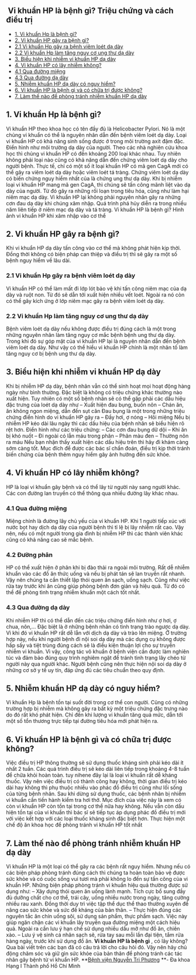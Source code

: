 ## ️ Vi khuẩn HP là bệnh gì? Triệu chứng và cách điều trị

  * [1. Vi khuẩn Hp là bệnh gì?](https://bvnguyentriphuong.com.vn/benh-truyen-nhiem/vi-khuan-hp-la-benh-gi-trieu-chung-va-cach-dieu-tri#1vi-khun-hp-l-bnh-g)
  * [2. Vi khuẩn HP gây ra bệnh gì? ](https://bvnguyentriphuong.com.vn/benh-truyen-nhiem/vi-khuan-hp-la-benh-gi-trieu-chung-va-cach-dieu-tri#2-vi-khun-hp-gy-ra-bnh-g)
  * [2.1 Vi khuẩn Hp gây ra bệnh viêm loét dạ dày](https://bvnguyentriphuong.com.vn/benh-truyen-nhiem/vi-khuan-hp-la-benh-gi-trieu-chung-va-cach-dieu-tri#21-vi-khun-hp-gy-ra-bnh-vim-lot-d-dy)
  * [2.2 Vi khuẩn Hp làm tăng nguy cơ ung thư dạ dày](https://bvnguyentriphuong.com.vn/benh-truyen-nhiem/vi-khuan-hp-la-benh-gi-trieu-chung-va-cach-dieu-tri#22-vi-khun-hp-lm-tng-nguy-c-ung-th-d-dy)
  * [3. Biểu hiện khi nhiễm vi khuẩn HP dạ dày](https://bvnguyentriphuong.com.vn/benh-truyen-nhiem/vi-khuan-hp-la-benh-gi-trieu-chung-va-cach-dieu-tri#3-biu-hin-khi-nhim-vi-khun-hp-d-dy)
  * [4. Vi khuẩn HP có lây nhiễm không?](https://bvnguyentriphuong.com.vn/benh-truyen-nhiem/vi-khuan-hp-la-benh-gi-trieu-chung-va-cach-dieu-tri#4-vi-khun-hp-c-ly-nhim-khng)
  * [4.1 Qua đường miệng](https://bvnguyentriphuong.com.vn/benh-truyen-nhiem/vi-khuan-hp-la-benh-gi-trieu-chung-va-cach-dieu-tri#41-qua-ng-ming)
  * [4.3 Qua đường dạ dày](https://bvnguyentriphuong.com.vn/benh-truyen-nhiem/vi-khuan-hp-la-benh-gi-trieu-chung-va-cach-dieu-tri#43-qua-ng-d-dy)
  * [5. Nhiễm khuẩn HP dạ dày có nguy hiểm? ](https://bvnguyentriphuong.com.vn/benh-truyen-nhiem/vi-khuan-hp-la-benh-gi-trieu-chung-va-cach-dieu-tri#5-nhim-khun-hp-d-dy-c-nguy-him)
  * [6. Vi khuẩn HP là bệnh gì và có chữa trị được không?](https://bvnguyentriphuong.com.vn/benh-truyen-nhiem/vi-khuan-hp-la-benh-gi-trieu-chung-va-cach-dieu-tri#6-vi-khun-hp-l-bnh-g-vc-cha-tr-c-khng)
  * [7. Làm thế nào để phòng tránh nhiễm khuẩn HP dạ dày ](https://bvnguyentriphuong.com.vn/benh-truyen-nhiem/vi-khuan-hp-la-benh-gi-trieu-chung-va-cach-dieu-tri#7-lm-th-no-phng-trnh-nhim-khun-hp-d-dy)


## **1. Vi khuẩn Hp là bệnh gì?**
Vi khuẩn HP theo khoa học có tên đầy đủ là Helicobacter Pylori. Nó là một chủng vi khuẩn có thể là nguyên nhân dẫn đến bệnh viêm loét dạ dày.
Loại vi khuẩn HP có khả năng sinh sống được ở trong môi trường axit đậm đặc. Điển hình như môi trường dạ dày của người. Theo các nhà nghiên cứu khoa học thì chủng vi khuẩn HP có đến khoảng 200 loại khác nhau. Tuy nhiên không phải loại nào cũng có khả năng dẫn đến chứng viêm loét dạ dày cho người bệnh. Thực tế, chỉ có một số ít loại khuẩn HP có mã gen CagA mới có thể gây ra viêm loét dạ dày hoặc viêm loét tá tràng. Chứng viêm loét dạ dày có biến chứng nguy hiểm nhất của là chứng ung thư dạ dày.
Khi bị nhiễm loại vi khuẩn HP mang mã gen CagA, thì chúng sẽ tấn công mãnh liệt vào dạ dày của người. Từ đó gây ra những rối loạn trong tiêu hóa, cũng như làm hại niêm mạc dạ dày. Vi khuẩn HP lại không phải nguyên nhân gây ra những cơn đau dạ dày khi chúng xâm nhập. Quá trình phá hủy diễn ra trong nhiều năm liên tiếp ở niêm mạc dạ dày và tá tràng.
Vi khuẩn HP là bệnh gì? Hình ảnh vi khuẩn HP khi xâm nhập vào cơ thể
## **2. Vi khuẩn HP gây ra bệnh gì?**
Khi vi khuẩn HP dạ dày tấn công vào cơ thể mà không phát hiện kịp thời. Đồng thời không có biện pháp can thiệp và điều trị thì sẽ gây ra một số bệnh nguy hiểm về lâu dài.
### **2.1 Vi khuẩn Hp gây ra bệnh viêm loét dạ dày**
Vi khuẩn HP có thể làm mất đi lớp lót bảo vệ khi tấn công niêm mạc của dạ dày và ruột non. Từ đó sẽ dẫn tới xuất hiện nhiều vết loét. Ngoài ra nó còn có thể gây kích ứng ở lớp niêm mạc gây ra bệnh viêm loét dạ dày.
### **2.2 Vi khuẩn Hp làm tăng nguy cơ ung thư dạ dày**
Bệnh viêm loét dạ dày nếu không được điều trị đúng cách là một trong những nguyên nhân làm tăng nguy cơ mắc bệnh bệnh ung thư dạ dày. Trong khi đó sự góp mặt của vi khuẩn HP lại là nguyên nhân dẫn đến bệnh viêm loét dạ dày. Như vậy có thể hiểu vi khuẩn HP chính là một nhân tố làm tăng nguy cơ bị bệnh ung thư dạ dày.
## **3. Biểu hiện khi nhiễm vi khuẩn HP dạ dày**
Khi bị nhiễm HP dạ dày, bệnh nhân vẫn có thể sinh hoạt mọi hoạt động hàng ngày như bình thường. Đặc biệt là không có triệu chứng khác thường nào xuất hiện. Tuy nhiên có một số bệnh nhân sẽ có thể gặp phải các dấu hiệu đặc trưng của loét dạ dày như
– Xuất hiện đau bụng, buồn nôn
– Chán ăn, ăn không ngon miệng, dẫn đến sụt cân
Đau bụng là một trong những triệu chứng điển hình do vi khuẩn HP gây ra
– Đầy hơi, ợ nóng
– Hôi miệng
Nếu bị nhiễm HP kéo dài lâu ngày thì các dấu hiệu của bệnh nhân sẽ biểu hiện rõ rệt hơn. Điển hình như các triệu chứng:
– Các cơn đau bụng dữ dội
– Khi ăn bị khó nuốt
– Đi ngoài có lẫn máu trong phân
– Phân màu đen
– Thường nôn ra máu
Nếu bạn nhận thấy xuất hiện các dấu hiệu trên thì hãy đi khám càng sớm càng tốt. Mục đích để được các bác sĩ chẩn đoán, điều trị kịp thời tránh biến chứng của bệnh thêm nguy hiểm gây ảnh hưởng đến sức khỏe.
## **4. Vi khuẩn HP có lây nhiễm không?**
HP là loại vi khuẩn gây bệnh và có thể lây từ người này sang người khác. Các con đường lan truyền có thể thông qua nhiều đường lây khác nhau.
### **4.1 Qua đường miệng**
Miệng chính là đường lây chủ yếu của vi khuẩn HP. Khi 1 người tiếp xúc với nước bọt hay dịch dạ dày của người bệnh thì tỉ lệ bị lây nhiễm rất cao. Vậy nên, nếu có một người trong gia đình bị nhiễm HP thì các thành viên khác cũng có khả năng cao sẽ mắc bệnh.
### **4.2 Đường phân**
HP có thể xuất hiện ở phân khi bị đào thải ra ngoài môi trường. Rất dễ nhiễm khuẩn vào các đồ ăn thức uống và nếu bị phát tán sẽ lan truyền rất nhanh. Vậy nên chúng ta cần thiết lập thói quen ăn sạch, uống sạch. Cũng như việc rửa tay trước khi ăn cũng giúp phòng bệnh đơn giản và hiệu quả. Từ đó có thể đề phòng tình trạng nhiễm khuẩn một cách tốt nhất.
### **4.3 Qua đường dạ dày**
Khi nhiễm HP thì có thể dẫn đến các triệu chứng điển hình như ợ hơi, ợ chua, nôn,… Đặc biệt là ở những bệnh nhân có tình trạng trào ngược dạ dày. Vì khi đó vi khuẩn HP rất dễ lẫn với dịch dạ dày và trào lên miệng.
Ở trường hợp này, nếu khi người bệnh đi nội soi dạ dày mà các dụng cụ không được hấp sấy và tiệt trùng đúng cách sẽ là điều kiện thuận lợi cho sự truyền nhiễm vi khuẩn.
Vì vậy, công tác vô khuẩn ở bệnh viện cần được làm nghiên túc và đảm bảo đúng quy trình nghiêm ngặt để tránh tình trạng lây chéo từ người này qua người khác. Người bệnh cũng nên thực hiện nội soi dạ dày ở những cơ sở y tế uy tín, đáp ứng đủ các tiêu chuẩn theo quy định.
## **5. Nhiễm khuẩn HP dạ dày có nguy hiểm?**
Vi khuẩn Hp là bệnh tồn tại suốt đời trong cơ thể con người. Cũng có những trường hợp bị nhiễm mà không gây ra bất kỳ một triệu chứng đặc trưng nào do đó rất khó phát hiện. Chỉ đến khi lượng vi khuẩn tăng quá mức, dẫn tới một số tổn thương trực tiếp tại đường tiêu hóa mới phát hiện ra.
## **6. Vi khuẩn HP là bệnh gì và có chữa trị được không?**
Việc điều trị HP thông thường sẽ sử dụng thuốc kháng sinh phải kéo dài ít nhất 2 tuần. Các quá trình điều trị sẽ kéo dài liên tiếp trong khoảng 4-8 tuần để chữa khỏi hoàn toàn. tuy nihene đây lại là loại vi khuẩn rất dễ kháng thuốc. Vậy nên việc điều trị có thành công hay không, thời gian điều trị kéo dài hay không thì phụ thuộc nhiều vào phác đồ điều trị cũng như lối sống của từng bệnh nhân.
Sau khi dừng sử dụng thuốc, các bệnh nhân bị nhiễm vi khuẩn cần tiến hành kiểm tra hơi thở. Mục đích của việc này là xem có còn vi khuẩn HP còn tồn tại trong cơ thể nữa hay không. Nếu vẫn còn dấu hiện tồn tại của vi khuẩn thì bác sĩ sẽ tiếp tục áp dụng phác đồ điều trị mới với việc kết hợp với các loại thuốc kháng sinh đặc biệt hơn.
Thực hiện một chế độ ăn khoa học để phòng tránh vi khuẩn HP tốt nhất
## **7. Làm thế nào để phòng tránh nhiễm khuẩn HP dạ dày**
Vi khuẩn HP là một loại có thể gây ra các bệnh rất nguy hiểm. Nhưng nếu có các biện pháp phòng tránh đúng cách thì chúng ta hoàn toàn bảo vệ được sức khỏe và có cuộc sống vui tươi mà phải không lo đến sự tấn công của vi khuẩn HP. Những biện pháp phòng tránh vi khuẩn hiệu quả thường được sử dụng như:
– Xây dựng thói quen ăn uống lành mạnh. Tích cực bổ sung đầy đủ dưỡng chất cho cơ thể, trái cây, uống nhiều nước trong ngày, tăng cường nhiều rau xanh. Đồng thời duy trì việc tập thể dục thể thao thường xuyên để nâng cao sức khỏe và sức đề kháng của bản thân.
– Thực hiện đúng các nguyên tắc ăn chín uống sôi, sử dụng sản phẩm, thực phẩm sạch. Việc này giúp ngăn chặn các vi khuẩn lây truyền qua đường miệng một cách hiệu quả. Ngoài ra cần lưu ý hạn chế sử dụng nhiều dầu mỡ như đồ ăn, chiên xào.
– Lưu ý vệ sinh cá nhân sạch sẽ, rửa tay sau mỗi lần đại tiện, tắm rửa hàng ngày, trước khi sử dụng đồ ăn.
**Vi khuẩn HP là bệnh gì** , có lây không? Qua bài viết trên các bạn đã có câu trả lời cho câu hỏi đó. Vậy nên hãy chủ động chăm sóc và giữ gìn sức khỏe của bản thân để phòng tránh các tác nhân gây bệnh từ vi khuẩn HP.
**[Bệnh viện Nguyễn Tri Phương](https://bvnguyentriphuong.com.vn/) **- Đa khoa Hạng I Thành phố Hồ Chí Minh

